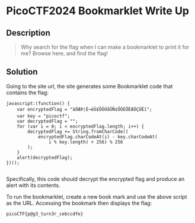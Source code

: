 # PicoCTF2024 Bookmarklet Write Up

## Description

> Why search for the flag when I can make a bookmarklet to print it for me? Browse here, and find the flag! 

## Solution

Going to the site url, the site generates some Bookmarklet code that contains the flag:

```
javascript:(function() {
    var encryptedFlag = "àÒÆÞ¦È¬ëÙ£ÖÓÚåÛÑ¢ÕÓÉÕËÆÒÇÚËí";
    var key = "picoctf";
    var decryptedFlag = "";
    for (var i = 0; i < encryptedFlag.length; i++) {
        decryptedFlag += String.fromCharCode((
	        encryptedFlag.charCodeAt(i) - key.charCodeAt(
		        i % key.length) + 256) % 256
		);
    }
    alert(decryptedFlag);
})();
    
```

Specifically, this code should decrypt the encrypted flag and produce an alert with its contents.

To run the bookmarklet, create a new book mark and use the above script as the URL. Accessing the bookmark then displays the flag:

```
picoCTF{p@g3_turn3r_cebccdfe}
```



